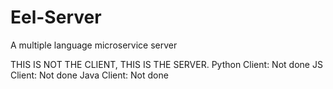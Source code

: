 # Eel-Server
A multiple language microservice server

THIS IS NOT THE CLIENT, THIS IS THE SERVER.
Python Client: Not done
JS Client: Not done
Java Client: Not done

